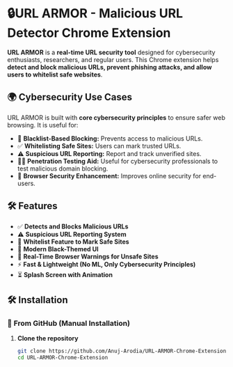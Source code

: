 # 🔒URL ARMOR - Malicious URL Detector Chrome Extension

**URL ARMOR** is a **real-time URL security tool** designed for cybersecurity enthusiasts, researchers, and regular users. This Chrome extension helps **detect and block malicious URLs, prevent phishing attacks, and allow users to whitelist safe websites**.


## 🌍 **Cybersecurity Use Cases**
URL ARMOR is built with **core cybersecurity principles** to ensure safer web browsing. It is useful for:

- 🛑 **Blacklist-Based Blocking:** Prevents access to malicious URLs.
- ✅ **Whitelisting Safe Sites:** Users can mark trusted URLs.
- ⚠️ **Suspicious URL Reporting:** Report and track unverified sites.
- 👨‍💻 **Penetration Testing Aid:** Useful for cybersecurity professionals to test malicious domain blocking.
- 🚀 **Browser Security Enhancement:** Improves online security for end-users.


## 🛠 **Features**
- ✅ **Detects and Blocks Malicious URLs**
- ⚠️ **Suspicious URL Reporting System**
- 🔖 **Whitelist Feature to Mark Safe Sites**
- 🎨 **Modern Black-Themed UI**
- 🛑 **Real-Time Browser Warnings for Unsafe Sites**
- ⚡ **Fast & Lightweight (No ML, Only Cybersecurity Principles)**
- ⏳ **Splash Screen with Animation**






## 🛠 **Installation**

### 🔹 **From GitHub (Manual Installation)**
1. **Clone the repository**  
   ```sh
   git clone https://github.com/Anuj-Arodia/URL-ARMOR-Chrome-Extension.git
   cd URL-ARMOR-Chrome-Extension

